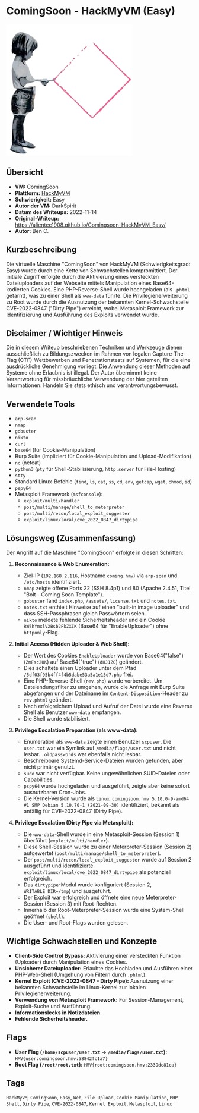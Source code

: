 # ComingSoon - HackMyVM (Easy)

![Comingsoon Icon](Comingsoon.png)

## Übersicht

*   **VM:** ComingSoon
*   **Plattform:** [HackMyVM](https://hackmyvm.eu/machines/machine.php?vm=Comingsoon)
*   **Schwierigkeit:** Easy
*   **Autor der VM:** DarkSpirit
*   **Datum des Writeups:** 2022-11-14
*   **Original-Writeup:** https://alientec1908.github.io/Comingsoon_HackMyVM_Easy/
*   **Autor:** Ben C.

## Kurzbeschreibung

Die virtuelle Maschine "ComingSoon" von HackMyVM (Schwierigkeitsgrad: Easy) wurde durch eine Kette von Schwachstellen kompromittiert. Der initiale Zugriff erfolgte durch die Aktivierung eines versteckten Dateiuploaders auf der Webseite mittels Manipulation eines Base64-kodierten Cookies. Eine PHP-Reverse-Shell wurde hochgeladen (als `.phtml` getarnt), was zu einer Shell als `www-data` führte. Die Privilegienerweiterung zu Root wurde durch die Ausnutzung der bekannten Kernel-Schwachstelle CVE-2022-0847 ("Dirty Pipe") erreicht, wobei Metasploit Framework zur Identifizierung und Ausführung des Exploits verwendet wurde.

## Disclaimer / Wichtiger Hinweis

Die in diesem Writeup beschriebenen Techniken und Werkzeuge dienen ausschließlich zu Bildungszwecken im Rahmen von legalen Capture-The-Flag (CTF)-Wettbewerben und Penetrationstests auf Systemen, für die eine ausdrückliche Genehmigung vorliegt. Die Anwendung dieser Methoden auf Systeme ohne Erlaubnis ist illegal. Der Autor übernimmt keine Verantwortung für missbräuchliche Verwendung der hier geteilten Informationen. Handeln Sie stets ethisch und verantwortungsbewusst.

## Verwendete Tools

*   `arp-scan`
*   `nmap`
*   `gobuster`
*   `nikto`
*   `curl`
*   `base64` (für Cookie-Manipulation)
*   Burp Suite (impliziert für Cookie-Manipulation und Upload-Modifikation)
*   `nc` (netcat)
*   `python3` (`pty` für Shell-Stabilisierung, `http.server` für File-Hosting)
*   `stty`
*   Standard Linux-Befehle (`find`, `ls`, `cat`, `ss`, `cd`, `env`, `getcap`, `wget`, `chmod`, `id`)
*   `pspy64`
*   Metasploit Framework (`msfconsole`):
    *   `exploit/multi/handler`
    *   `post/multi/manage/shell_to_meterpreter`
    *   `post/multi/recon/local_exploit_suggester`
    *   `exploit/linux/local/cve_2022_0847_dirtypipe`

## Lösungsweg (Zusammenfassung)

Der Angriff auf die Maschine "ComingSoon" erfolgte in diesen Schritten:

1.  **Reconnaissance & Web Enumeration:**
    *   Ziel-IP (`192.168.2.116`, Hostname `coming.hmv`) via `arp-scan` und `/etc/hosts` identifiziert.
    *   `nmap` zeigte offene Ports 22 (SSH 8.4p1) und 80 (Apache 2.4.51, Titel "Bolt - Coming Soon Template").
    *   `gobuster` fand `index.php`, `/assets/`, `license.txt` und `notes.txt`.
    *   `notes.txt` enthielt Hinweise auf einen "built-in image uploader" und dass SSH-Passphrasen gleich Passwörtern seien.
    *   `nikto` meldete fehlende Sicherheitsheader und ein Cookie `RW5hYmxlVXBsb2FkZXIK` (Base64 für "EnableUploader") ohne `httponly`-Flag.

2.  **Initial Access (Hidden Uploader & Web Shell):**
    *   Der Wert des Cookies `EnableUploader` wurde von Base64("false") (`ZmFsc2UK`) auf Base64("true") (`dHJ1ZQ`) geändert.
    *   Dies schaltete einen Uploader unter dem Pfad `/5df03f95b4ff4f4b5dabe53a5a1e15d7.php` frei.
    *   Eine PHP-Reverse-Shell (`rev.php`) wurde vorbereitet. Um Dateiendungsfilter zu umgehen, wurde die Anfrage mit Burp Suite abgefangen und der Dateiname im `Content-Disposition`-Header zu `rev.phtml` geändert.
    *   Nach erfolgreichem Upload und Aufruf der Datei wurde eine Reverse Shell als Benutzer `www-data` empfangen.
    *   Die Shell wurde stabilisiert.

3.  **Privilege Escalation Preparation (als www-data):**
    *   Enumeration als `www-data` zeigte einen Benutzer `scpuser`. Die `user.txt` war ein Symlink auf `/media/flags/user.txt` und nicht lesbar. `.oldpasswords` war ebenfalls nicht lesbar.
    *   Beschreibbare Systemd-Service-Dateien wurden gefunden, aber nicht primär genutzt.
    *   `sudo` war nicht verfügbar. Keine ungewöhnlichen SUID-Dateien oder Capabilities.
    *   `pspy64` wurde hochgeladen und ausgeführt, zeigte aber keine sofort ausnutzbaren Cron-Jobs.
    *   Die Kernel-Version wurde als `Linux comingsoon.hmv 5.10.0-9-amd64 #1 SMP Debian 5.10.70-1 (2021-09-30)` identifiziert, bekannt als anfällig für CVE-2022-0847 (Dirty Pipe).

4.  **Privilege Escalation (Dirty Pipe via Metasploit):**
    *   Die `www-data`-Shell wurde in eine Metasploit-Session (Session 1) überführt (`exploit/multi/handler`).
    *   Diese Shell-Session wurde zu einer Meterpreter-Session (Session 2) aufgewertet (`post/multi/manage/shell_to_meterpreter`).
    *   Der `post/multi/recon/local_exploit_suggester` wurde auf Session 2 ausgeführt und identifizierte `exploit/linux/local/cve_2022_0847_dirtypipe` als potenziell erfolgreich.
    *   Das `dirtypipe`-Modul wurde konfiguriert (Session 2, `WRITABLE_DIR=/tmp`) und ausgeführt.
    *   Der Exploit war erfolgreich und öffnete eine neue Meterpreter-Session (Session 3) mit Root-Rechten.
    *   Innerhalb der Root-Meterpreter-Session wurde eine System-Shell geöffnet (`shell`).
    *   Die User- und Root-Flags wurden gelesen.

## Wichtige Schwachstellen und Konzepte

*   **Client-Side Control Bypass:** Aktivierung einer versteckten Funktion (Uploader) durch Manipulation eines Cookies.
*   **Unsicherer Dateiuploader:** Erlaubte das Hochladen und Ausführen einer PHP-Web-Shell (Umgehung von Filtern durch `.phtml`).
*   **Kernel Exploit (CVE-2022-0847 - Dirty Pipe):** Ausnutzung einer bekannten Schwachstelle im Linux-Kernel zur lokalen Privilegienerweiterung.
*   **Verwendung von Metasploit Framework:** Für Session-Management, Exploit-Suche und Ausführung.
*   **Informationslecks in Notizdateien.**
*   **Fehlende Sicherheitsheader.**

## Flags

*   **User Flag (`/home/scpuser/user.txt` -> `/media/flags/user.txt`):** `HMV{user:comingsoon.hmv:58842fc1a7}`
*   **Root Flag (`/root/root.txt`):** `HMV{root:comingsoon.hmv:2339dc81ca}`

## Tags

`HackMyVM`, `ComingSoon`, `Easy`, `Web`, `File Upload`, `Cookie Manipulation`, `PHP Shell`, `Dirty Pipe`, `CVE-2022-0847`, `Kernel Exploit`, `Metasploit`, `Linux`
